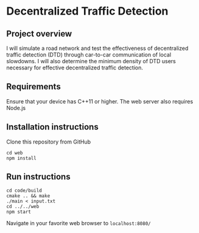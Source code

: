 # Decentralized Traffic Detection

## Project overview
I will simulate a road network and test the effectiveness of decentralized traffic detection (DTD) through car-to-car communication of local slowdowns. I will also determine the minimum density of DTD users necessary for effective decentralized traffic detection.

## Requirements
Ensure that your device has C++11 or higher.
The web server also requires Node.js

## Installation instructions
Clone this repository from GitHub
```
cd web
npm install
```

## Run instructions
```
cd code/build
cmake .. && make
./main < input.txt
cd ../../web
npm start
```
Navigate in your favorite web browser to `localhost:8080/`
